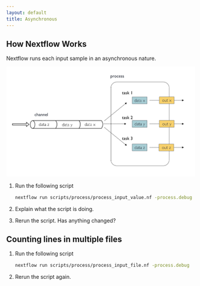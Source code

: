 ```yaml
---
layout: default
title: Asynchronous
---
```


## How Nextflow Works

Nextflow runs each input sample in an asynchronous nature.

![alt text](async.png)


1. Run the following script

    ```bash
    nextflow run scripts/process/process_input_value.nf -process.debug
    ```

2. Explain what the script is doing.

3. Rerun the script. Has anything changed?

## Counting lines in multiple files

1. Run the following script

    ```bash
    nextflow run scripts/process/process_input_file.nf -process.debug
    ```
2. Rerun the script again. 